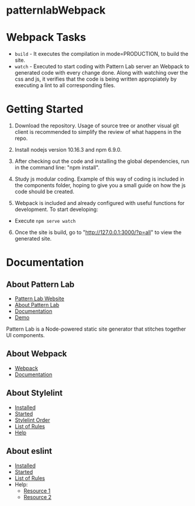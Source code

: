 # patternlabWebpack

# Webpack Tasks

- `build` - It executes the compilation in mode=PRODUCTION, to build the site.
- `watch` - Executed to start coding with Pattern Lab server an Webpack to generated code with every change done. Along with watching over the css and js, it verifies that the code is being written appropiately by executing a lint to all corresponding files.

# Getting Started
1. Download the repository. Usage of source tree or another visual git client is recommended to simplify the review of what happens in the repo.

2. Install nodejs version 10.16.3 and npm 6.9.0.

3. After checking out the code and installing the global dependencies, run in the command line: "npm install".

4. Study js modular coding. Example of this way of coding is included in the components folder, hoping to give you a small guide on how the js code should be created.

5. Webpack is included and already configured with useful functions for development. 
To start developing:

- Execute `npm serve watch`

6. Once the site is build, go to "http://127.0.0.1:3000/?p=all" to view the generated site.

# Documentation

## About Pattern Lab

- [Pattern Lab Website](http://patternlab.io/)
- [About Pattern Lab](http://patternlab.io/about.html)
- [Documentation](http://patternlab.io/docs/index.html)
- [Demo](http://demo.patternlab.io/)

Pattern Lab is a Node-powered static site generator that stitches together UI components.

## About Webpack
- [Webpack](https://webpack.js.org/)
- [Documentation](https://webpack.js.org/concepts/)

## About Stylelint
- [Installed](https://webpack.js.org/plugins/stylelint-webpack-plugin/)
- [Started](https://stylelint.io/user-guide/get-started)
- [Stylelint Order](https://github.com/hudochenkov/stylelint-order)
- [List of Rules](https://stylelint.io/user-guide/rules/list/declaration-empty-line-before)
- [Help](https://github.com/webpack-contrib/stylelint-webpack-plugin/issues/83)


## About eslint
- [Installed](https://webpack.js.org/plugins/eslint-webpack-plugin/)
- [Started](https://eslint.org/docs/user-guide/getting-started)
- [List of Rules](https://eslint.org/docs/rules/)
- Help:
  - [Resource 1](https://stackoverflow.com/questions/64461635/adding-eslint-webpack-plugin-into-project-to-provide-typescript-linting)
  - [Resource 2](https://stackoverflow.com/questions/36002226/parsing-error-the-keyword-import-is-reserved-sublimelinter-contrib-eslint)
